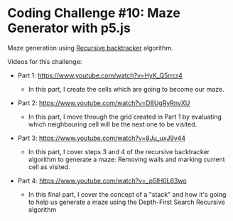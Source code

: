 # Coding Challenge #10: Maze Generator with p5.js

Maze generation using [Recursive backtracker](https://en.wikipedia.org/wiki/Maze_generation_algorithm#Recursive_backtracker) algorithm.

Videos for this challenge:
* Part 1: https://www.youtube.com/watch?v=HyK_Q5rrcr4
  * In this part, I create the cells which are going to become our maze.
  
* Part 2: https://www.youtube.com/watch?v=D8UgRyRnvXU
  * In this part, I move through the grid created in Part 1 by evaluating which neighbouring cell will be the next one to be visited.
  
* Part 3: https://www.youtube.com/watch?v=8Ju_uxJ9v44
  * In this part, I cover steps 3 and 4 of the recursive backtracker algorithm to generate a maze: Removing walls and marking current cell as visited.
  
* Part 4: https://www.youtube.com/watch?v=_p5IH0L63wo
  * In this final part, I cover the concept of a "stack" and how it's going to help us generate a maze using the Depth-First Search Recursive algorithm

